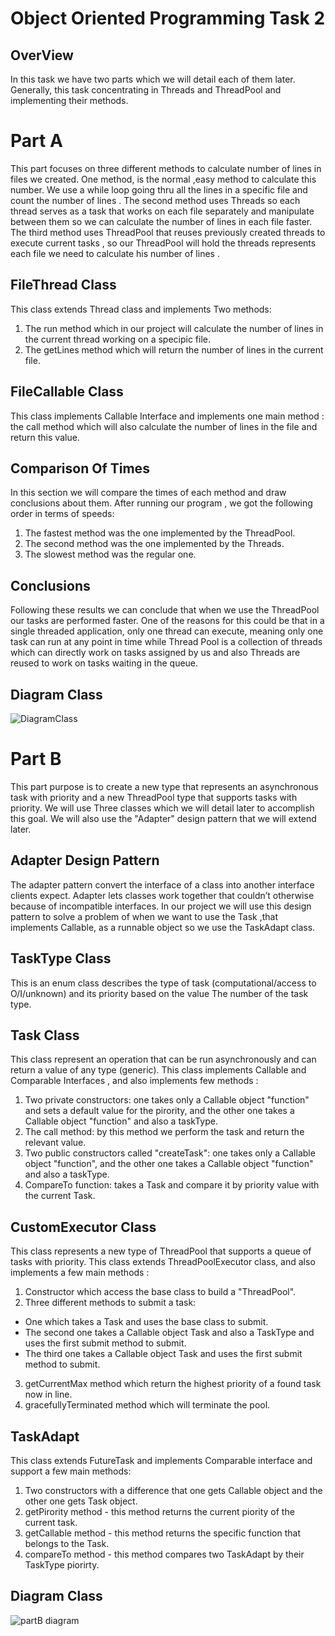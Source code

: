 # Object Oriented Programming Task 2
## OverView
In this task we have two parts which we will detail each of them later.
Generally, this task concentrating in Threads and ThreadPool and implementing their methods.

# Part A
This part focuses on three different methods to calculate number of lines in files we created.
One method, is the normal ,easy method to calculate this number. We use a while loop going thru all the lines in a specific file and count the number of lines .
The second method uses Threads so each thread serves as a task that works on each file separately and manipulate between them so we can calculate the number of lines in each file faster.
The third method uses ThreadPool that reuses previously created threads to execute current tasks , so our ThreadPool will hold the threads represents each file we need to calculate his number of lines .

## FileThread Class
This class extends Thread class and implements Two methods:
1. The run method which in our project will calculate the number of lines in the current thread working on a specipic file. 
2. The getLines method which will return the number of lines in the current file.

## FileCallable Class
This class implements Callable Interface and implements one main method : the call method which will also calculate the number of lines in the file and return this value.

## Comparison Of Times 
In this section we will compare the times of each method and draw conclusions about them.
After running our program , we got the following order in terms of speeds:
1. The fastest method was the one implemented by the ThreadPool.
2. The second method was the one implemented by the Threads.
3. The slowest method was the regular one.

## Conclusions
Following these results we can conclude that when we use the ThreadPool our tasks are performed faster.
One of the reasons for this could be that in a single threaded application, only one thread can execute, meaning only one task can run at any point in time while Thread Pool is a collection of threads which can directly work on tasks assigned by us and also Threads are reused to work on tasks waiting in the queue.

## Diagram Class

![DiagramClass](https://user-images.githubusercontent.com/117938983/211315814-9700642f-1904-4245-b0fa-8277765316d8.png)

# Part B 
This part purpose is to create a new type that represents an asynchronous task with priority and a new ThreadPool type that supports tasks with priority.
We will use Three classes which we will detail later to accomplish this goal.
We will also use the "Adapter" design pattern that we will extend later.

## Adapter Design Pattern
The adapter pattern convert the interface of a class into another interface clients expect. Adapter lets classes work together that couldn’t otherwise because of incompatible interfaces.
In our project we will use this design pattern to solve a problem of when we want to use the Task ,that implements Callable, as a runnable object so we use the TaskAdapt class.

## TaskType Class
This is an enum class describes the type of task (computational/access to O/I/unknown) and its priority based on the value
The number of the task type.

## Task Class
This class represent an operation that can be run asynchronously and can return a value of any type (generic).
This class implements Callable and Comparable Interfaces , and also implements few methods :
1. Two private constructors: one takes only a Callable object "function" and sets a default value for the pirority, and the other one takes a Callable object           "function" and also a taskType.
2. The call method: by this method we perform the task and return the relevant value.
3. Two public constructors called "createTask": one takes only a Callable object "function", and the other one takes a Callable object "function" and also a taskType.
4. CompareTo function: takes a Task and compare it by priority value with the current Task.

## CustomExecutor Class
This class represents a new type of ThreadPool that supports a queue of tasks with priority.
This class extends ThreadPoolExecutor class, and also implements a few main methods :
1. Constructor which access the base class to build a "ThreadPool".
2. Three different methods to submit a task: 
* One which takes a Task and uses the base class to submit.
* The second one takes a Callable object Task and also a TaskType and uses the first submit method to submit.
* The third one takes a Callable object Task and uses the first submit method to submit.
3. getCurrentMax method which return the highest priority of a found task now in line.
4. gracefullyTerminated method which will terminate the pool.

## TaskAdapt 
This class extends FutureTask and implements Comparable interface and support a few main methods:
1. Two constructors with a difference that one gets Callable object and the other one gets Task object.
2. getPirority method - this method returns the current piority of the current task.
3. getCallable method - this method returns the specific function that belongs to the Task.
4. compareTo method - this method compares two TaskAdapt by their TaskType piorirty.
     
## Diagram Class

![partB diagram](https://user-images.githubusercontent.com/117938983/211844878-e1c53918-c0d1-40cd-a667-6580848419a5.png)

